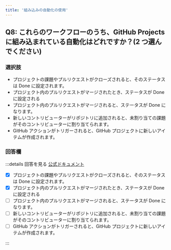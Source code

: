 ```yaml
---
title: '組み込みの自動化の使用'
---
```


## Q8: これらのワークフローのうち、GitHub Projects に組み込まれている自動化はどれですか？(2 つ選んでください)

### 選択肢

- プロジェクトの課題やプルリクエストがクローズされると、そのステータスは Done に設定されます。
- プロジェクト内のプルリクエストがマージされたとき、ステータスが Done に設定される
- プロジェクト内のプルリクエストがマージされると、ステータスが Done になります。
- 新しいコントリビューターがリポジトリに追加されると、未割り当ての課題がそのコントリビューターに割り当てられます。
- GitHub アクションがトリガーされると、GitHub プロジェクトに新しいアイテムが作成されます。

### 回答欄

:::details 回答を見る
[公式ドキュメント](https://docs.github.com/ja/issues/planning-and-tracking-with-projects/automating-your-project/using-the-built-in-automations)

- [x] プロジェクトの課題やプルリクエストがクローズされると、そのステータスは Done に設定されます。
- [x] プロジェクト内のプルリクエストがマージされたとき、ステータスが Done に設定される
- [ ] プロジェクト内のプルリクエストがマージされると、ステータスが Done になります。
- [ ] 新しいコントリビューターがリポジトリに追加されると、未割り当ての課題がそのコントリビューターに割り当てられます。
- [ ] GitHub アクションがトリガーされると、GitHub プロジェクトに新しいアイテムが作成されます。

:::
